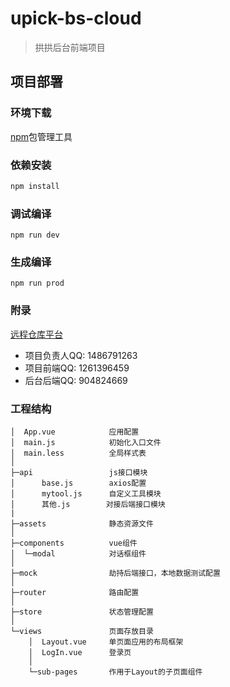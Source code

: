 # upick-bs-cloud

> 拱拱后台前端项目

## 项目部署
### 环境下载
[npm](https://nodejs.org/en/download/)包管理工具

### 依赖安装
```bash
npm install
```
### 调试编译
```
npm run dev
```

### 生成编译
```
npm run prod
```

### 附录
[远程仓库平台](https://git.sky31.com/users/sign_in)
- 项目负责人QQ: 1486791263
- 项目前端QQ: 1261396459
- 后台后端QQ: 904824669

### 工程结构
    │  App.vue            应用配置
    │  main.js            初始化入口文件
    │  main.less          全局样式表	
    │
    ├─api                 js接口模块
    │      base.js        axios配置	
    │      mytool.js      自定义工具模块
    │      其他.js        对接后端接口模块
    |
    ├─assets              静态资源文件
    │
    ├─components          vue组件
    │  └─modal            对话框组件
    │
    ├─mock                劫持后端接口，本地数据测试配置
    │
    ├─router              路由配置	
    │
    ├─store               状态管理配置
    │
    └─views               页面存放目录
        │  Layout.vue     单页面应用的布局框架
        │  LogIn.vue      登录页
        │
        └─sub-pages       作用于Layout的子页面组件